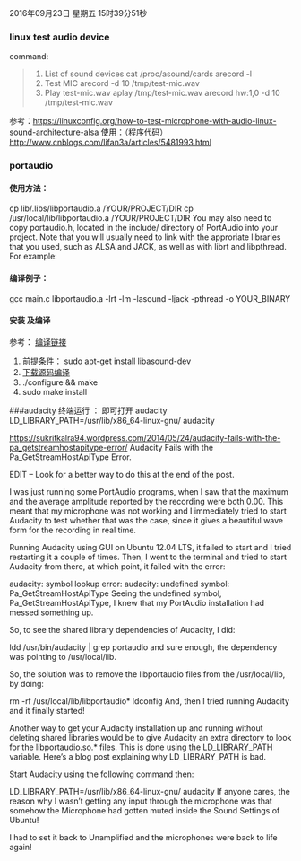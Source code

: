 2016年09月23日 星期五 15时39分51秒
###  linux test audio device
command:
> 1. List of sound devices
>      cat /proc/asound/cards
>      arecord -l
> 2. Test MIC
>      arecord -d 10 /tmp/test-mic.wav
> 3. Play test-mic.wav
>      aplay /tmp/test-mic.wav
>      arecord  hw:1,0 -d 10  /tmp/test-mic.wav

参考：https://linuxconfig.org/how-to-test-microphone-with-audio-linux-sound-architecture-alsa
使用：（程序代码）http://www.cnblogs.com/lifan3a/articles/5481993.html


### portaudio
#### 使用方法：
cp lib/.libs/libportaudio.a /YOUR/PROJECT/DIR
cp /usr/local/lib/libportaudio.a /YOUR/PROJECT/DIR
You may also need to copy portaudio.h, located in the include/ directory of PortAudio into your project. Note that you will usually need to link with the approriate libraries that you used, such as ALSA and JACK, as well as with librt and libpthread. For example:
#### 编译例子：
gcc main.c libportaudio.a -lrt -lm -lasound -ljack -pthread -o YOUR_BINARY

#### 安装 及编译
参考： [编译链接](http://portaudio.com/docs/v19-doxydocs/compile_linux.html)
1. 前提条件： 
    sudo apt-get install libasound-dev
2. [下载源码编译](http://portaudio.com/download.html)
3.   ./configure && make
4.   sudo make install


###audacity 
终端运行 ： 即可打开 audacity
LD_LIBRARY_PATH=/usr/lib/x86_64-linux-gnu/ audacity

https://sukritkalra94.wordpress.com/2014/05/24/audacity-fails-with-the-pa_getstreamhostapitype-error/
Audacity Fails with the Pa_GetStreamHostApiType Error.

EDIT – Look for a better way to do this at the end of the post.

I was just running some PortAudio programs, when I saw that the maximum and the average amplitude reported by the recording were both 0.00. This meant that my microphone was not working and I immediately tried to start Audacity to test whether that was the case, since it gives a beautiful wave form for the recording in real time.

Running Audacity using GUI on Ubuntu 12.04 LTS, it failed to start and I tried restarting it a couple of times. Then, I went to the terminal and tried to start Audacity from there, at which point, it failed with the error:

audacity: symbol lookup error: audacity: undefined symbol: Pa_GetStreamHostApiType
Seeing the undefined symbol, Pa_GetStreamHostApiType, I knew that my PortAudio installation had messed something up.

So, to see the shared library dependencies of Audacity, I did:

ldd /usr/bin/audacity | grep portaudio
and sure enough, the dependency was pointing to /usr/local/lib.

So, the solution was to remove the libportaudio files from the /usr/local/lib, by doing:

rm -rf /usr/local/lib/libportaudio*
ldconfig
And, then I tried running Audacity and it finally started!

Another way to get your Audacity installation up and running without deleting shared libraries would be to give Audacity an extra directory to look for the libportaudio.so.* files. This is done using the LD_LIBRARY_PATH variable. Here’s a blog post explaining why LD_LIBRARY_PATH is bad.

Start Audacity using the following command then:

LD_LIBRARY_PATH=/usr/lib/x86_64-linux-gnu/ audacity
If anyone cares, the reason why I wasn’t getting any input through the microphone was that somehow the Microphone had gotten muted inside the Sound Settings of Ubuntu!

I had to set it back to Unamplified and the microphones were back to life again!